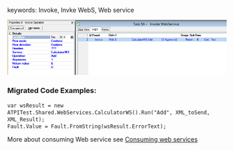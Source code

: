 ﻿keywords: Invoke, Invke WebS, Web service

![Invoke W S](InvokeWS.png)

### Migrated Code Examples:


```csdiff
var wsResult = new ATPITest.Shared.WebServices.CalculatorWS().Run("Add", XML_toSend, XML_Result);
Fault.Value = Fault.FromString(wsResult.ErrorText);
```

More about consuming Web service see
[Consuming web services](consuming-a-webservice.html)
